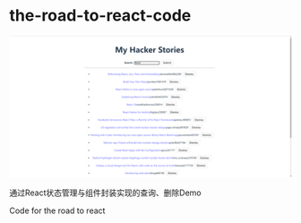 # the-road-to-react-code

![image](https://github.com/changmushu/the-road-to-react-code/blob/main/image/1.png)

通过React状态管理与组件封装实现的查询、删除Demo

Code for the road to react
